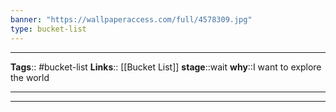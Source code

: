 ```yaml
---
banner: "https://wallpaperaccess.com/full/4578309.jpg"
type: bucket-list
---
```


---
**Tags**:: #bucket-list
**Links**:: [[Bucket List]]
**stage**::wait
**why**::I want to explore the world

---



---
